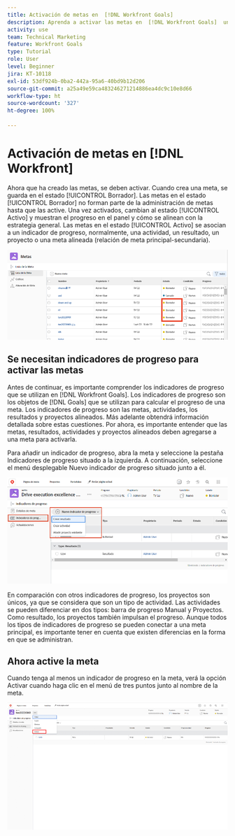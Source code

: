 ```yaml
---
title: Activación de metas en  [!DNL Workfront Goals]
description: Aprenda a activar las metas en  [!DNL Workfront Goals]  una vez creadas.
activity: use
team: Technical Marketing
feature: Workfront Goals
type: Tutorial
role: User
level: Beginner
jira: KT-10118
exl-id: 53df924b-0ba2-442a-95a6-40bd9b12d206
source-git-commit: a25a49e59ca483246271214886ea4dc9c10e8d66
workflow-type: ht
source-wordcount: '327'
ht-degree: 100%

---
```


# Activación de metas en [!DNL Workfront]

Ahora que ha creado las metas, se deben activar. Cuando crea una meta, se guarda en el estado [!UICONTROL Borrador]. Las metas en el estado [!UICONTROL Borrador] no forman parte de la administración de metas hasta que las active. Una vez activados, cambian al estado [!UICONTROL Activo] y muestran el progreso en el panel y cómo se alinean con la estrategia general. Las metas en el estado [!UICONTROL Activo] se asocian a un indicador de progreso, normalmente, una actividad, un resultado, un proyecto o una meta alineada (relación de meta principal-secundaria).

![Captura de pantalla de una meta en Workfront Goals en un estado de borrador](assets/04-workfront-goals-activate-goals.png)

## Se necesitan indicadores de progreso para activar las metas

Antes de continuar, es importante comprender los indicadores de progreso que se utilizan en [!DNL Workfront Goals]. Los indicadores de progreso son los objetos de [!DNL Goals] que se utilizan para calcular el progreso de una meta. Los indicadores de progreso son las metas, actividades, los resultados y proyectos alineados. Más adelante obtendrá información detallada sobre estas cuestiones. Por ahora, es importante entender que las metas, resultados, actividades y proyectos alineados deben agregarse a una meta para activarla.

Para añadir un indicador de progreso, abra la meta y seleccione la pestaña Indicadores de progreso situado a la izquierda. A continuación, seleccione el menú desplegable Nuevo indicador de progreso situado junto a él.

![Captura de pantalla que muestra resultados, actividades y proyectos, e indicadores de progreso de las metas.](assets/05-workfront-goals-progress-indicators.png)

En comparación con otros indicadores de progreso, los proyectos son únicos, ya que se considera que son un tipo de actividad. Las actividades se pueden diferenciar en dos tipos: barra de progreso Manual y Proyectos. Como resultado, los proyectos también impulsan el progreso. Aunque todos los tipos de indicadores de progreso se pueden conectar a una meta principal, es importante tener en cuenta que existen diferencias en la forma en que se administran.

## Ahora active la meta

Cuando tenga al menos un indicador de progreso en la meta, verá la opción Activar cuando haga clic en el menú de tres puntos junto al nombre de la meta.

![Captura de pantalla que muestra cómo activar una meta.](assets/activate-a-goal-with-a-result.png)
